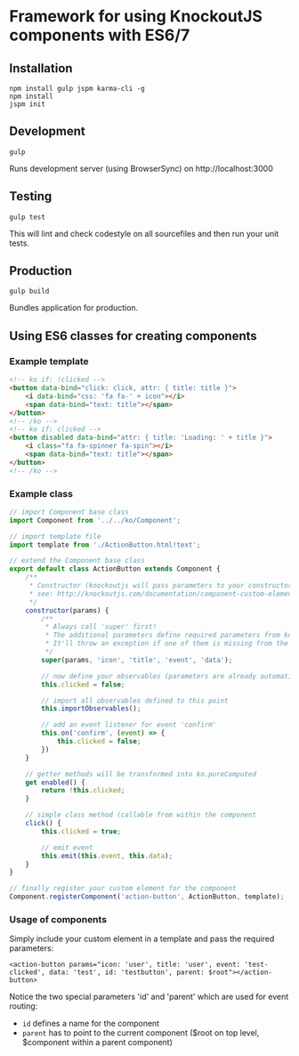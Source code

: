 # Framework for using KnockoutJS components with ES6/7

## Installation

```
npm install gulp jspm karma-cli -g
npm install
jspm init
```

## Development

```
gulp
```

Runs development server (using BrowserSync) on http://localhost:3000

## Testing

```
gulp test
```

This will lint and check codestyle on all sourcefiles and then run your unit tests.

## Production

```
gulp build
```

Bundles application for production.

## Using ES6 classes for creating components

### Example template

```html
<!-- ko if: !clicked -->
<button data-bind="click: click, attr: { title: title }">
    <i data-bind="css: 'fa fa-' + icon"></i>
    <span data-bind="text: title"></span>
</button>
<!-- /ko -->
<!-- ko if: clicked -->
<button disabled data-bind="attr: { title: 'Loading: ' + title }">
    <i class="fa fa-spinner fa-spin"></i>
    <span data-bind="text: title"></span>
</button>
<!-- /ko -->
```

### Example class

```javascript
// import Component base class
import Component from '../../ko/Component';

// import template file
import template from './ActionButton.html!text';

// extend the Component base class
export default class ActionButton extends Component {
    /**
     * Constructor (knockoutjs will pass parameters to your constructor)
     * see: http://knockoutjs.com/documentation/component-custom-elements.html
     */
    constructor(params) {
        /**
         * Always call 'super' first!
         * The additional parameters define required parameters from knockout.
         * It'll throw an exception if one of them is missing from the component definition.
         */
        super(params, 'icon', 'title', 'event', 'data');

        // now define your observables (parameters are already automatically imported!)
        this.clicked = false;

        // import all observables defined to this point
        this.importObservables();

        // add an event listener for event 'confirm'
        this.on('confirm', (event) => {
            this.clicked = false;
        })
    }

    // getter methods will be transformed into ko.pureComputed
    get enabled() {
        return !this.clicked;
    }

    // simple class method (callable from within the component
    click() {
        this.clicked = true;

        // emit event
        this.emit(this.event, this.data);
    }
}

// finally register your custom element for the component
Component.registerComponent('action-button', ActionButton, template);
```

### Usage of components
Simply include your custom element in a template and pass the required parameters:

```
<action-button params="icon: 'user', title: 'user', event: 'test-clicked', data: 'test', id: 'testbutton', parent: $root"></action-button>
```

Notice the two special parameters 'id' and 'parent' which are used for event routing:
- `id` defines a name for the component
- `parent` has to point to the current component ($root on top level, $component within a parent component)

